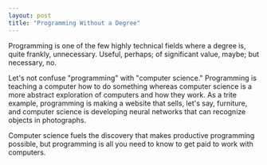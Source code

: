 ```yaml
---
layout: post
title: "Programming Without a Degree"
---
```


Programming is one of the few highly technical fields where a degree is, quite
frankly, unnecessary. Useful, perhaps; of significant value, maybe; but
necessary, no.

Let's not confuse "programming" with "computer science." Programming is teaching
a computer how to do something whereas computer science is a more abstract
exploration of computers and how they work. As a trite example, programming is
making a website that sells, let's say, furniture, and computer science is
developing neural networks that can recognize objects in photographs.

Computer science fuels the discovery that makes productive programming possible,
but programming is all you need to know to get paid to work with computers.

